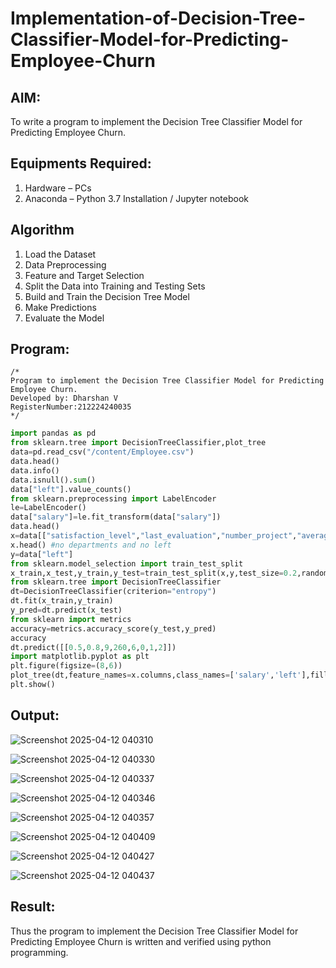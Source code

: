 # Implementation-of-Decision-Tree-Classifier-Model-for-Predicting-Employee-Churn

## AIM:
To write a program to implement the Decision Tree Classifier Model for Predicting Employee Churn.

## Equipments Required:
1. Hardware – PCs
2. Anaconda – Python 3.7 Installation / Jupyter notebook

## Algorithm
1. Load the Dataset
2. Data Preprocessing
3. Feature and Target Selection
4. Split the Data into Training and Testing Sets
5. Build and Train the Decision Tree Model
6. Make Predictions
7. Evaluate the Model

## Program:
```
/*
Program to implement the Decision Tree Classifier Model for Predicting Employee Churn.
Developed by: Dharshan V
RegisterNumber:212224240035 
*/
```
```python
import pandas as pd
from sklearn.tree import DecisionTreeClassifier,plot_tree
data=pd.read_csv("/content/Employee.csv")
data.head()
data.info()
data.isnull().sum()
data["left"].value_counts()
from sklearn.preprocessing import LabelEncoder
le=LabelEncoder()
data["salary"]=le.fit_transform(data["salary"])
data.head()
x=data[["satisfaction_level","last_evaluation","number_project","average_montly_hours","time_spend_company","Work_accident","promotion_last_5years","salary"]]
x.head() #no departments and no left
y=data["left"]
from sklearn.model_selection import train_test_split
x_train,x_test,y_train,y_test=train_test_split(x,y,test_size=0.2,random_state=100)
from sklearn.tree import DecisionTreeClassifier
dt=DecisionTreeClassifier(criterion="entropy")
dt.fit(x_train,y_train)
y_pred=dt.predict(x_test)
from sklearn import metrics
accuracy=metrics.accuracy_score(y_test,y_pred)
accuracy
dt.predict([[0.5,0.8,9,260,6,0,1,2]])
import matplotlib.pyplot as plt
plt.figure(figsize=(8,6))
plot_tree(dt,feature_names=x.columns,class_names=['salary','left'],filled=True)
plt.show()

```

## Output:

![Screenshot 2025-04-12 040310](https://github.com/user-attachments/assets/1c4eb0b4-4ae1-4670-a8db-52cac21fb82e)

![Screenshot 2025-04-12 040330](https://github.com/user-attachments/assets/b64da0a9-6b7f-4687-ad65-6433d15aea59)

![Screenshot 2025-04-12 040337](https://github.com/user-attachments/assets/2d2e07b4-ddbb-46fb-8c69-f6f3dc1af113)

![Screenshot 2025-04-12 040346](https://github.com/user-attachments/assets/04484f52-b90f-4583-93ca-8caa48b46941)

![Screenshot 2025-04-12 040357](https://github.com/user-attachments/assets/b2209008-6019-41ec-8097-67d8d6c6c222)

![Screenshot 2025-04-12 040409](https://github.com/user-attachments/assets/e649fff1-8b84-4871-b045-e3fb7c08f262)

![Screenshot 2025-04-12 040427](https://github.com/user-attachments/assets/d55ff8ee-22b7-43b4-8924-c67faf151585)

![Screenshot 2025-04-12 040437](https://github.com/user-attachments/assets/669dfe9a-1b6e-4245-aa77-573ec57294d3)



## Result:
Thus the program to implement the  Decision Tree Classifier Model for Predicting Employee Churn is written and verified using python programming.
